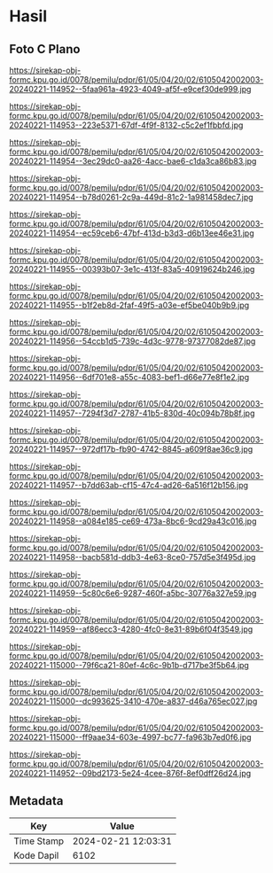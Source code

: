 # Hasil

## Foto C Plano

https://sirekap-obj-formc.kpu.go.id/0078/pemilu/pdpr/61/05/04/20/02/6105042002003-20240221-114952--5faa961a-4923-4049-af5f-e9cef30de999.jpg

https://sirekap-obj-formc.kpu.go.id/0078/pemilu/pdpr/61/05/04/20/02/6105042002003-20240221-114953--223e5371-67df-4f9f-8132-c5c2ef1fbbfd.jpg

https://sirekap-obj-formc.kpu.go.id/0078/pemilu/pdpr/61/05/04/20/02/6105042002003-20240221-114954--3ec29dc0-aa26-4acc-bae6-c1da3ca86b83.jpg

https://sirekap-obj-formc.kpu.go.id/0078/pemilu/pdpr/61/05/04/20/02/6105042002003-20240221-114954--b78d0261-2c9a-449d-81c2-1a981458dec7.jpg

https://sirekap-obj-formc.kpu.go.id/0078/pemilu/pdpr/61/05/04/20/02/6105042002003-20240221-114954--ec59ceb6-47bf-413d-b3d3-d6b13ee46e31.jpg

https://sirekap-obj-formc.kpu.go.id/0078/pemilu/pdpr/61/05/04/20/02/6105042002003-20240221-114955--00393b07-3e1c-413f-83a5-40919624b246.jpg

https://sirekap-obj-formc.kpu.go.id/0078/pemilu/pdpr/61/05/04/20/02/6105042002003-20240221-114955--b1f2eb8d-2faf-49f5-a03e-ef5be040b9b9.jpg

https://sirekap-obj-formc.kpu.go.id/0078/pemilu/pdpr/61/05/04/20/02/6105042002003-20240221-114956--54ccb1d5-739c-4d3c-9778-97377082de87.jpg

https://sirekap-obj-formc.kpu.go.id/0078/pemilu/pdpr/61/05/04/20/02/6105042002003-20240221-114956--6df701e8-a55c-4083-bef1-d66e77e8f1e2.jpg

https://sirekap-obj-formc.kpu.go.id/0078/pemilu/pdpr/61/05/04/20/02/6105042002003-20240221-114957--7294f3d7-2787-41b5-830d-40c094b78b8f.jpg

https://sirekap-obj-formc.kpu.go.id/0078/pemilu/pdpr/61/05/04/20/02/6105042002003-20240221-114957--972df17b-fb90-4742-8845-a609f8ae36c9.jpg

https://sirekap-obj-formc.kpu.go.id/0078/pemilu/pdpr/61/05/04/20/02/6105042002003-20240221-114957--b7dd63ab-cf15-47c4-ad26-6a516f12b156.jpg

https://sirekap-obj-formc.kpu.go.id/0078/pemilu/pdpr/61/05/04/20/02/6105042002003-20240221-114958--a084e185-ce69-473a-8bc6-9cd29a43c016.jpg

https://sirekap-obj-formc.kpu.go.id/0078/pemilu/pdpr/61/05/04/20/02/6105042002003-20240221-114958--bacb581d-ddb3-4e63-8ce0-757d5e3f495d.jpg

https://sirekap-obj-formc.kpu.go.id/0078/pemilu/pdpr/61/05/04/20/02/6105042002003-20240221-114959--5c80c6e6-9287-460f-a5bc-30776a327e59.jpg

https://sirekap-obj-formc.kpu.go.id/0078/pemilu/pdpr/61/05/04/20/02/6105042002003-20240221-114959--af86ecc3-4280-4fc0-8e31-89b6f04f3549.jpg

https://sirekap-obj-formc.kpu.go.id/0078/pemilu/pdpr/61/05/04/20/02/6105042002003-20240221-115000--79f6ca21-80ef-4c6c-9b1b-d717be3f5b64.jpg

https://sirekap-obj-formc.kpu.go.id/0078/pemilu/pdpr/61/05/04/20/02/6105042002003-20240221-115000--dc993625-3410-470e-a837-d46a765ec027.jpg

https://sirekap-obj-formc.kpu.go.id/0078/pemilu/pdpr/61/05/04/20/02/6105042002003-20240221-115000--ff9aae34-603e-4997-bc77-fa963b7ed0f6.jpg

https://sirekap-obj-formc.kpu.go.id/0078/pemilu/pdpr/61/05/04/20/02/6105042002003-20240221-114952--09bd2173-5e24-4cee-876f-8ef0dff26d24.jpg


## Metadata

| Key        | Value               |
| ---------- | ------------------- |
| Time Stamp | 2024-02-21 12:03:31 |
| Kode Dapil | 6102                |



